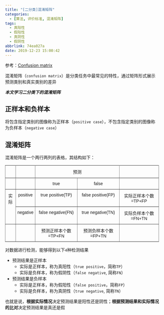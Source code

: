 ```yaml
---
title: "[二分类]混淆矩阵"
categories:
  - [算法, 评价标准, 混淆矩阵]
tags:
  - 真阳性
  - 假阳性
  - 真阴性
  - 假阴性
abbrlink: 74ea027a
date: 2019-12-23 15:00:42
---
```


参考：[Confusion matrix](https://en.wikipedia.org/wiki/Confusion_matrix)

混淆矩阵（`confusion matrix`）是分类任务中最常见的特性，通过矩阵形式展示预测类别和真实类别的差异

***本文学习二分类下的混淆矩阵***

## 正样本和负样本

将包含指定类别的图像称为正样本（`positive case`），不包含指定类别的图像称为负样本（`negative case`）

## 混淆矩阵

混淆矩阵是一个两行两列的表格，其结构如下：


<style type="text/css">
.tg  {border-collapse:collapse;border-spacing:0;}
.tg td{font-family:Arial, sans-serif;font-size:14px;padding:10px 5px;border-style:solid;border-width:1px;overflow:hidden;word-break:normal;border-color:black;}
.tg th{font-family:Arial, sans-serif;font-size:14px;font-weight:normal;padding:10px 5px;border-style:solid;border-width:1px;overflow:hidden;word-break:normal;border-color:black;}
.tg .tg-c3ow{border-color:inherit;text-align:center;vertical-align:top}
</style>
<table class="tg">
  <tr>
    <th class="tg-c3ow"></th>
    <th class="tg-c3ow"></th>
    <th class="tg-c3ow" colspan="2">预测</th>
    <th class="tg-c3ow"></th>
  </tr>
  <tr>
    <td class="tg-c3ow"></td>
    <td class="tg-c3ow"></td>
    <td class="tg-c3ow">true</td>
    <td class="tg-c3ow">false</td>
    <td class="tg-c3ow"></td>
  </tr>
  <tr>
    <td class="tg-c3ow" rowspan="2">实际</td>
    <td class="tg-c3ow">positive</td>
    <td class="tg-c3ow">true positive(TP)</td>
    <td class="tg-c3ow">false positive(FP)</td>
    <td class="tg-c3ow">实际正样本个数=TP+FP</td>
  </tr>
  <tr>
    <td class="tg-c3ow">negative</td>
    <td class="tg-c3ow">false negative(FN)</td>
    <td class="tg-c3ow">true negative(TN)</td>
    <td class="tg-c3ow">实际负样本个数=FN+TN</td>
  </tr>
  <tr>
    <td class="tg-c3ow"></td>
    <td class="tg-c3ow"></td>
    <td class="tg-c3ow">预测正样本个数=TP+FN</td>
    <td class="tg-c3ow">预测负样本个数=FP+TN</td>
    <td class="tg-c3ow"></td>
  </tr>
</table>

对数据进行检测，能够得到以下`4`种检测结果

* 预测结果是正样本
  * 实际是正样本，称为真阳性（`true positive`，简称`TP`）
  * 实际是负样本，称为假阴性（`false negative`, 简称`FN`）
* 预测结果是负样本
  * 实际是正样本，称为假阳性（`false positive`，简称`FP`）
  * 实际是负样本，称为真阴性（`true negative`, 简称`TN`）

也就是说，**根据实际情况**决定预测结果是阳性还是阴性；**根据预测结果和实际情况的比对**决定预测结果是真还是假